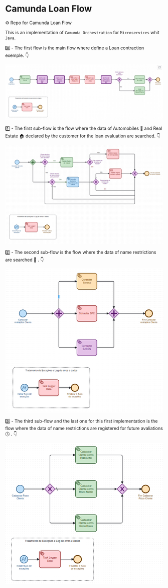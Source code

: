 # Camunda Loan Flow
:gear: Repo for Camunda Loan Flow 

This is an implementation of `Camunda Orchestration` for `Microservices` whit `Java`. 

0️⃣ - The first flow is the main flow where define a Loan contraction exemple. :point_down:

![The Main Flow](/img/CamundaMainFlow.png)

1️⃣ - The first sub-flow is the flow where the data of Automobiles :blue_car: and Real Estate :house: declared by the customer for the loan evaluation are searched. :point_down:

![SubFlowConsultaBens](/img/SubFlowConsultaBens.png)

2️⃣ - The second sub-flow is the flow where the data of name restrictions are searched :mag_right: . :point_down:

![SubFlowConsultaRestricoesCliente](/img/SubFlowConsultaRestricoesCliente.png)

3️⃣ - The third sub-flow and the last one for this first implementation is the flow where the data of name restrictions are registered for future avaliations :clock4: . :point_down:

![SubFlowCadastroRiscoCliente](/img/SubFlowCadastroRiscoCliente.png)
